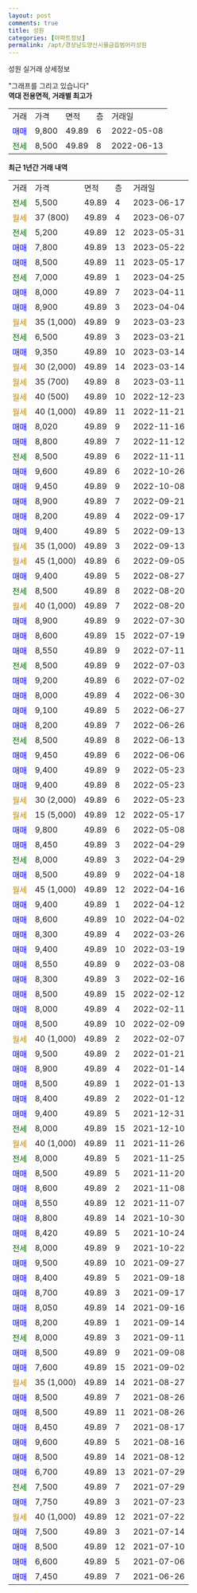 ```yaml
---
layout: post
comments: true
title: 성원
categories: [아파트정보]
permalink: /apt/경상남도양산시물금읍범어리성원
---
```


성원 실거래 상세정보

<script type="text/javascript">
  google.charts.load('current', {'packages':['line', 'corechart']});
  google.charts.setOnLoadCallback(drawChart);

  function drawChart() {
    var data = new google.visualization.DataTable();
    data.addColumn('date', '거래일');
    data.addColumn('number', "매매");
    data.addColumn('number', "전세");
    data.addColumn('number', "전매");

    data.addRows([[new Date(Date.parse("2023-06-17")), null, 5500, null], [new Date(Date.parse("2023-06-07")), null, null, null], [new Date(Date.parse("2023-05-31")), null, 5200, null], [new Date(Date.parse("2023-05-22")), 7800, null, null], [new Date(Date.parse("2023-05-17")), 8500, null, null], [new Date(Date.parse("2023-04-25")), null, 7000, null], [new Date(Date.parse("2023-04-11")), 8000, null, null], [new Date(Date.parse("2023-04-04")), 8900, null, null], [new Date(Date.parse("2023-03-23")), null, null, null], [new Date(Date.parse("2023-03-21")), null, 6500, null], [new Date(Date.parse("2023-03-14")), 9350, null, null], [new Date(Date.parse("2023-03-14")), null, null, null], [new Date(Date.parse("2023-03-11")), null, null, null], [new Date(Date.parse("2022-12-23")), null, null, null], [new Date(Date.parse("2022-11-21")), null, null, null], [new Date(Date.parse("2022-11-16")), 8020, null, null], [new Date(Date.parse("2022-11-12")), 8800, null, null], [new Date(Date.parse("2022-11-11")), null, 8500, null], [new Date(Date.parse("2022-10-26")), 9600, null, null], [new Date(Date.parse("2022-10-08")), 9450, null, null], [new Date(Date.parse("2022-09-21")), 8900, null, null], [new Date(Date.parse("2022-09-17")), 8200, null, null], [new Date(Date.parse("2022-09-13")), 9400, null, null], [new Date(Date.parse("2022-09-13")), null, null, null], [new Date(Date.parse("2022-09-05")), null, null, null], [new Date(Date.parse("2022-08-27")), 9400, null, null], [new Date(Date.parse("2022-08-20")), null, 8500, null], [new Date(Date.parse("2022-08-20")), null, null, null], [new Date(Date.parse("2022-07-30")), 8900, null, null], [new Date(Date.parse("2022-07-19")), 8600, null, null], [new Date(Date.parse("2022-07-11")), 8550, null, null], [new Date(Date.parse("2022-07-03")), null, 8500, null], [new Date(Date.parse("2022-07-02")), 9200, null, null], [new Date(Date.parse("2022-06-30")), 8000, null, null], [new Date(Date.parse("2022-06-27")), 9100, null, null], [new Date(Date.parse("2022-06-26")), 8200, null, null], [new Date(Date.parse("2022-06-13")), null, 8500, null], [new Date(Date.parse("2022-06-06")), 9450, null, null], [new Date(Date.parse("2022-05-23")), 9400, null, null], [new Date(Date.parse("2022-05-23")), 9400, null, null], [new Date(Date.parse("2022-05-23")), null, null, null], [new Date(Date.parse("2022-05-17")), null, null, null], [new Date(Date.parse("2022-05-08")), 9800, null, null], [new Date(Date.parse("2022-04-29")), 8450, null, null], [new Date(Date.parse("2022-04-29")), null, 8000, null], [new Date(Date.parse("2022-04-18")), 8500, null, null], [new Date(Date.parse("2022-04-16")), null, null, null], [new Date(Date.parse("2022-04-12")), 9400, null, null], [new Date(Date.parse("2022-04-02")), 8600, null, null], [new Date(Date.parse("2022-03-26")), 8300, null, null], [new Date(Date.parse("2022-03-19")), 9400, null, null], [new Date(Date.parse("2022-03-08")), 8550, null, null], [new Date(Date.parse("2022-02-16")), 8300, null, null], [new Date(Date.parse("2022-02-12")), 8500, null, null], [new Date(Date.parse("2022-02-11")), 8000, null, null], [new Date(Date.parse("2022-02-09")), 8500, null, null], [new Date(Date.parse("2022-02-07")), null, null, null], [new Date(Date.parse("2022-01-21")), 9500, null, null], [new Date(Date.parse("2022-01-14")), 8900, null, null], [new Date(Date.parse("2022-01-13")), 8500, null, null], [new Date(Date.parse("2022-01-12")), 8400, null, null], [new Date(Date.parse("2021-12-31")), 9400, null, null], [new Date(Date.parse("2021-12-10")), null, 8000, null], [new Date(Date.parse("2021-11-26")), null, null, null], [new Date(Date.parse("2021-11-25")), null, 8000, null], [new Date(Date.parse("2021-11-20")), 8500, null, null], [new Date(Date.parse("2021-11-08")), 8600, null, null], [new Date(Date.parse("2021-11-07")), 8550, null, null], [new Date(Date.parse("2021-10-30")), 8800, null, null], [new Date(Date.parse("2021-10-24")), 8420, null, null], [new Date(Date.parse("2021-10-22")), null, 8000, null], [new Date(Date.parse("2021-09-27")), 9500, null, null], [new Date(Date.parse("2021-09-18")), 8400, null, null], [new Date(Date.parse("2021-09-17")), 8700, null, null], [new Date(Date.parse("2021-09-16")), 8050, null, null], [new Date(Date.parse("2021-09-14")), 8200, null, null], [new Date(Date.parse("2021-09-11")), null, 8000, null], [new Date(Date.parse("2021-09-08")), 8500, null, null], [new Date(Date.parse("2021-09-02")), 7600, null, null], [new Date(Date.parse("2021-08-27")), null, null, null], [new Date(Date.parse("2021-08-26")), 8500, null, null], [new Date(Date.parse("2021-08-26")), 8500, null, null], [new Date(Date.parse("2021-08-17")), 8450, null, null], [new Date(Date.parse("2021-08-16")), 9600, null, null], [new Date(Date.parse("2021-08-12")), 8500, null, null], [new Date(Date.parse("2021-07-29")), 6700, null, null], [new Date(Date.parse("2021-07-29")), null, 7500, null], [new Date(Date.parse("2021-07-23")), 7750, null, null], [new Date(Date.parse("2021-07-22")), null, null, null], [new Date(Date.parse("2021-07-14")), 7500, null, null], [new Date(Date.parse("2021-07-10")), 8500, null, null], [new Date(Date.parse("2021-07-06")), 6600, null, null], [new Date(Date.parse("2021-06-26")), 7450, null, null]]);

    var options = {
      hAxis: {
        format: 'yyyy/MM/dd'
      },    
      lineWidth: 0,
      pointsVisible: true,    
      title: '최근 1년간 유형별 실거래가 분포',
      legend: { position: 'bottom' }
    };

    var formatter = new google.visualization.NumberFormat({pattern:'###,###'} );
    formatter.format(data, 1);
    formatter.format(data, 2);
    
    setTimeout(function() {
        var chart = new google.visualization.LineChart(document.getElementById('columnchart_material'));
        chart.draw(data, (options));
        document.getElementById('loading').style.display = 'none';
    }, 200);
  }
</script>


<div id="loading" style="z-index:20; display: block; margin-left: 0px">"그래프를 그리고 있습니다"</div>
<div id="columnchart_material" style="width: 95%; margin-left: 0px; display: block"></div>
<!-- contents start -->
<b>역대 전용면적, 거래별 최고가</b>
<table class="sortable">
    <tr>
      <td>거래</td>
      <td>가격</td>
      <td>면적</td>
      <td>층</td>
      <td>거래일</td>
    </tr>
        <tr>
          <td><a style="color: blue">매매</a></td>
          <td>9,800</td>
          <td>49.89</td>
          <td>6</td>
          <td>2022-05-08</td>
        </tr>        
        <tr>
              <td><a style="color: darkgreen">전세</a></td>
              <td>8,500</td>
              <td>49.89</td>
              <td>8</td>
              <td>2022-06-13</td>
            </tr>        
    
</table>

<b>최근 1년간 거래 내역</b>

<table class="sortable">
    <tr>
      <td>거래</td>
      <td>가격</td>
      <td>면적</td>
      <td>층</td>
      <td>거래일</td>
    </tr>
    <tr>
      <td><a style="color: darkgreen">전세</a></td>
      <td>5,500</td>
      <td>49.89</td>
      <td>4</td>
      <td>2023-06-17</td>
    </tr>          <tr>
      <td><a style="color: darkgoldenrod">월세</a></td>
      <td>37 (800)</td>
      <td>49.89</td>
      <td>4</td>
      <td>2023-06-07</td>
    </tr>          <tr>
      <td><a style="color: darkgreen">전세</a></td>
      <td>5,200</td>
      <td>49.89</td>
      <td>12</td>
      <td>2023-05-31</td>
    </tr>          <tr>
      <td><a style="color: blue">매매</a></td>
      <td>7,800</td>
      <td>49.89</td>
      <td>13</td>
      <td>2023-05-22</td>
    </tr>          <tr>
      <td><a style="color: blue">매매</a></td>
      <td>8,500</td>
      <td>49.89</td>
      <td>11</td>
      <td>2023-05-17</td>
    </tr>          <tr>
      <td><a style="color: darkgreen">전세</a></td>
      <td>7,000</td>
      <td>49.89</td>
      <td>1</td>
      <td>2023-04-25</td>
    </tr>          <tr>
      <td><a style="color: blue">매매</a></td>
      <td>8,000</td>
      <td>49.89</td>
      <td>7</td>
      <td>2023-04-11</td>
    </tr>          <tr>
      <td><a style="color: blue">매매</a></td>
      <td>8,900</td>
      <td>49.89</td>
      <td>3</td>
      <td>2023-04-04</td>
    </tr>          <tr>
      <td><a style="color: darkgoldenrod">월세</a></td>
      <td>35 (1,000)</td>
      <td>49.89</td>
      <td>9</td>
      <td>2023-03-23</td>
    </tr>          <tr>
      <td><a style="color: darkgreen">전세</a></td>
      <td>6,500</td>
      <td>49.89</td>
      <td>3</td>
      <td>2023-03-21</td>
    </tr>          <tr>
      <td><a style="color: blue">매매</a></td>
      <td>9,350</td>
      <td>49.89</td>
      <td>10</td>
      <td>2023-03-14</td>
    </tr>          <tr>
      <td><a style="color: darkgoldenrod">월세</a></td>
      <td>30 (2,000)</td>
      <td>49.89</td>
      <td>14</td>
      <td>2023-03-14</td>
    </tr>          <tr>
      <td><a style="color: darkgoldenrod">월세</a></td>
      <td>35 (700)</td>
      <td>49.89</td>
      <td>8</td>
      <td>2023-03-11</td>
    </tr>          <tr>
      <td><a style="color: darkgoldenrod">월세</a></td>
      <td>40 (500)</td>
      <td>49.89</td>
      <td>10</td>
      <td>2022-12-23</td>
    </tr>          <tr>
      <td><a style="color: darkgoldenrod">월세</a></td>
      <td>40 (1,000)</td>
      <td>49.89</td>
      <td>11</td>
      <td>2022-11-21</td>
    </tr>          <tr>
      <td><a style="color: blue">매매</a></td>
      <td>8,020</td>
      <td>49.89</td>
      <td>9</td>
      <td>2022-11-16</td>
    </tr>          <tr>
      <td><a style="color: blue">매매</a></td>
      <td>8,800</td>
      <td>49.89</td>
      <td>7</td>
      <td>2022-11-12</td>
    </tr>          <tr>
      <td><a style="color: darkgreen">전세</a></td>
      <td>8,500</td>
      <td>49.89</td>
      <td>6</td>
      <td>2022-11-11</td>
    </tr>          <tr>
      <td><a style="color: blue">매매</a></td>
      <td>9,600</td>
      <td>49.89</td>
      <td>6</td>
      <td>2022-10-26</td>
    </tr>          <tr>
      <td><a style="color: blue">매매</a></td>
      <td>9,450</td>
      <td>49.89</td>
      <td>9</td>
      <td>2022-10-08</td>
    </tr>          <tr>
      <td><a style="color: blue">매매</a></td>
      <td>8,900</td>
      <td>49.89</td>
      <td>7</td>
      <td>2022-09-21</td>
    </tr>          <tr>
      <td><a style="color: blue">매매</a></td>
      <td>8,200</td>
      <td>49.89</td>
      <td>4</td>
      <td>2022-09-17</td>
    </tr>          <tr>
      <td><a style="color: blue">매매</a></td>
      <td>9,400</td>
      <td>49.89</td>
      <td>5</td>
      <td>2022-09-13</td>
    </tr>          <tr>
      <td><a style="color: darkgoldenrod">월세</a></td>
      <td>35 (1,000)</td>
      <td>49.89</td>
      <td>3</td>
      <td>2022-09-13</td>
    </tr>          <tr>
      <td><a style="color: darkgoldenrod">월세</a></td>
      <td>45 (1,000)</td>
      <td>49.89</td>
      <td>6</td>
      <td>2022-09-05</td>
    </tr>          <tr>
      <td><a style="color: blue">매매</a></td>
      <td>9,400</td>
      <td>49.89</td>
      <td>5</td>
      <td>2022-08-27</td>
    </tr>          <tr>
      <td><a style="color: darkgreen">전세</a></td>
      <td>8,500</td>
      <td>49.89</td>
      <td>8</td>
      <td>2022-08-20</td>
    </tr>          <tr>
      <td><a style="color: darkgoldenrod">월세</a></td>
      <td>40 (1,000)</td>
      <td>49.89</td>
      <td>7</td>
      <td>2022-08-20</td>
    </tr>          <tr>
      <td><a style="color: blue">매매</a></td>
      <td>8,900</td>
      <td>49.89</td>
      <td>9</td>
      <td>2022-07-30</td>
    </tr>          <tr>
      <td><a style="color: blue">매매</a></td>
      <td>8,600</td>
      <td>49.89</td>
      <td>15</td>
      <td>2022-07-19</td>
    </tr>          <tr>
      <td><a style="color: blue">매매</a></td>
      <td>8,550</td>
      <td>49.89</td>
      <td>9</td>
      <td>2022-07-11</td>
    </tr>          <tr>
      <td><a style="color: darkgreen">전세</a></td>
      <td>8,500</td>
      <td>49.89</td>
      <td>9</td>
      <td>2022-07-03</td>
    </tr>          <tr>
      <td><a style="color: blue">매매</a></td>
      <td>9,200</td>
      <td>49.89</td>
      <td>6</td>
      <td>2022-07-02</td>
    </tr>          <tr>
      <td><a style="color: blue">매매</a></td>
      <td>8,000</td>
      <td>49.89</td>
      <td>4</td>
      <td>2022-06-30</td>
    </tr>          <tr>
      <td><a style="color: blue">매매</a></td>
      <td>9,100</td>
      <td>49.89</td>
      <td>5</td>
      <td>2022-06-27</td>
    </tr>          <tr>
      <td><a style="color: blue">매매</a></td>
      <td>8,200</td>
      <td>49.89</td>
      <td>7</td>
      <td>2022-06-26</td>
    </tr>          <tr>
      <td><a style="color: darkgreen">전세</a></td>
      <td>8,500</td>
      <td>49.89</td>
      <td>8</td>
      <td>2022-06-13</td>
    </tr>          <tr>
      <td><a style="color: blue">매매</a></td>
      <td>9,450</td>
      <td>49.89</td>
      <td>6</td>
      <td>2022-06-06</td>
    </tr>          <tr>
      <td><a style="color: blue">매매</a></td>
      <td>9,400</td>
      <td>49.89</td>
      <td>9</td>
      <td>2022-05-23</td>
    </tr>          <tr>
      <td><a style="color: blue">매매</a></td>
      <td>9,400</td>
      <td>49.89</td>
      <td>8</td>
      <td>2022-05-23</td>
    </tr>          <tr>
      <td><a style="color: darkgoldenrod">월세</a></td>
      <td>30 (2,000)</td>
      <td>49.89</td>
      <td>6</td>
      <td>2022-05-23</td>
    </tr>          <tr>
      <td><a style="color: darkgoldenrod">월세</a></td>
      <td>15 (5,000)</td>
      <td>49.89</td>
      <td>12</td>
      <td>2022-05-17</td>
    </tr>          <tr>
      <td><a style="color: blue">매매</a></td>
      <td>9,800</td>
      <td>49.89</td>
      <td>6</td>
      <td>2022-05-08</td>
    </tr>          <tr>
      <td><a style="color: blue">매매</a></td>
      <td>8,450</td>
      <td>49.89</td>
      <td>3</td>
      <td>2022-04-29</td>
    </tr>          <tr>
      <td><a style="color: darkgreen">전세</a></td>
      <td>8,000</td>
      <td>49.89</td>
      <td>3</td>
      <td>2022-04-29</td>
    </tr>          <tr>
      <td><a style="color: blue">매매</a></td>
      <td>8,500</td>
      <td>49.89</td>
      <td>9</td>
      <td>2022-04-18</td>
    </tr>          <tr>
      <td><a style="color: darkgoldenrod">월세</a></td>
      <td>45 (1,000)</td>
      <td>49.89</td>
      <td>12</td>
      <td>2022-04-16</td>
    </tr>          <tr>
      <td><a style="color: blue">매매</a></td>
      <td>9,400</td>
      <td>49.89</td>
      <td>1</td>
      <td>2022-04-12</td>
    </tr>          <tr>
      <td><a style="color: blue">매매</a></td>
      <td>8,600</td>
      <td>49.89</td>
      <td>10</td>
      <td>2022-04-02</td>
    </tr>          <tr>
      <td><a style="color: blue">매매</a></td>
      <td>8,300</td>
      <td>49.89</td>
      <td>4</td>
      <td>2022-03-26</td>
    </tr>          <tr>
      <td><a style="color: blue">매매</a></td>
      <td>9,400</td>
      <td>49.89</td>
      <td>10</td>
      <td>2022-03-19</td>
    </tr>          <tr>
      <td><a style="color: blue">매매</a></td>
      <td>8,550</td>
      <td>49.89</td>
      <td>9</td>
      <td>2022-03-08</td>
    </tr>          <tr>
      <td><a style="color: blue">매매</a></td>
      <td>8,300</td>
      <td>49.89</td>
      <td>3</td>
      <td>2022-02-16</td>
    </tr>          <tr>
      <td><a style="color: blue">매매</a></td>
      <td>8,500</td>
      <td>49.89</td>
      <td>15</td>
      <td>2022-02-12</td>
    </tr>          <tr>
      <td><a style="color: blue">매매</a></td>
      <td>8,000</td>
      <td>49.89</td>
      <td>4</td>
      <td>2022-02-11</td>
    </tr>          <tr>
      <td><a style="color: blue">매매</a></td>
      <td>8,500</td>
      <td>49.89</td>
      <td>10</td>
      <td>2022-02-09</td>
    </tr>          <tr>
      <td><a style="color: darkgoldenrod">월세</a></td>
      <td>40 (1,000)</td>
      <td>49.89</td>
      <td>2</td>
      <td>2022-02-07</td>
    </tr>          <tr>
      <td><a style="color: blue">매매</a></td>
      <td>9,500</td>
      <td>49.89</td>
      <td>2</td>
      <td>2022-01-21</td>
    </tr>          <tr>
      <td><a style="color: blue">매매</a></td>
      <td>8,900</td>
      <td>49.89</td>
      <td>4</td>
      <td>2022-01-14</td>
    </tr>          <tr>
      <td><a style="color: blue">매매</a></td>
      <td>8,500</td>
      <td>49.89</td>
      <td>1</td>
      <td>2022-01-13</td>
    </tr>          <tr>
      <td><a style="color: blue">매매</a></td>
      <td>8,400</td>
      <td>49.89</td>
      <td>2</td>
      <td>2022-01-12</td>
    </tr>          <tr>
      <td><a style="color: blue">매매</a></td>
      <td>9,400</td>
      <td>49.89</td>
      <td>5</td>
      <td>2021-12-31</td>
    </tr>          <tr>
      <td><a style="color: darkgreen">전세</a></td>
      <td>8,000</td>
      <td>49.89</td>
      <td>15</td>
      <td>2021-12-10</td>
    </tr>          <tr>
      <td><a style="color: darkgoldenrod">월세</a></td>
      <td>40 (1,000)</td>
      <td>49.89</td>
      <td>11</td>
      <td>2021-11-26</td>
    </tr>          <tr>
      <td><a style="color: darkgreen">전세</a></td>
      <td>8,000</td>
      <td>49.89</td>
      <td>5</td>
      <td>2021-11-25</td>
    </tr>          <tr>
      <td><a style="color: blue">매매</a></td>
      <td>8,500</td>
      <td>49.89</td>
      <td>5</td>
      <td>2021-11-20</td>
    </tr>          <tr>
      <td><a style="color: blue">매매</a></td>
      <td>8,600</td>
      <td>49.89</td>
      <td>2</td>
      <td>2021-11-08</td>
    </tr>          <tr>
      <td><a style="color: blue">매매</a></td>
      <td>8,550</td>
      <td>49.89</td>
      <td>12</td>
      <td>2021-11-07</td>
    </tr>          <tr>
      <td><a style="color: blue">매매</a></td>
      <td>8,800</td>
      <td>49.89</td>
      <td>14</td>
      <td>2021-10-30</td>
    </tr>          <tr>
      <td><a style="color: blue">매매</a></td>
      <td>8,420</td>
      <td>49.89</td>
      <td>5</td>
      <td>2021-10-24</td>
    </tr>          <tr>
      <td><a style="color: darkgreen">전세</a></td>
      <td>8,000</td>
      <td>49.89</td>
      <td>9</td>
      <td>2021-10-22</td>
    </tr>          <tr>
      <td><a style="color: blue">매매</a></td>
      <td>9,500</td>
      <td>49.89</td>
      <td>10</td>
      <td>2021-09-27</td>
    </tr>          <tr>
      <td><a style="color: blue">매매</a></td>
      <td>8,400</td>
      <td>49.89</td>
      <td>5</td>
      <td>2021-09-18</td>
    </tr>          <tr>
      <td><a style="color: blue">매매</a></td>
      <td>8,700</td>
      <td>49.89</td>
      <td>3</td>
      <td>2021-09-17</td>
    </tr>          <tr>
      <td><a style="color: blue">매매</a></td>
      <td>8,050</td>
      <td>49.89</td>
      <td>14</td>
      <td>2021-09-16</td>
    </tr>          <tr>
      <td><a style="color: blue">매매</a></td>
      <td>8,200</td>
      <td>49.89</td>
      <td>1</td>
      <td>2021-09-14</td>
    </tr>          <tr>
      <td><a style="color: darkgreen">전세</a></td>
      <td>8,000</td>
      <td>49.89</td>
      <td>3</td>
      <td>2021-09-11</td>
    </tr>          <tr>
      <td><a style="color: blue">매매</a></td>
      <td>8,500</td>
      <td>49.89</td>
      <td>9</td>
      <td>2021-09-08</td>
    </tr>          <tr>
      <td><a style="color: blue">매매</a></td>
      <td>7,600</td>
      <td>49.89</td>
      <td>15</td>
      <td>2021-09-02</td>
    </tr>          <tr>
      <td><a style="color: darkgoldenrod">월세</a></td>
      <td>35 (1,000)</td>
      <td>49.89</td>
      <td>14</td>
      <td>2021-08-27</td>
    </tr>          <tr>
      <td><a style="color: blue">매매</a></td>
      <td>8,500</td>
      <td>49.89</td>
      <td>7</td>
      <td>2021-08-26</td>
    </tr>          <tr>
      <td><a style="color: blue">매매</a></td>
      <td>8,500</td>
      <td>49.89</td>
      <td>11</td>
      <td>2021-08-26</td>
    </tr>          <tr>
      <td><a style="color: blue">매매</a></td>
      <td>8,450</td>
      <td>49.89</td>
      <td>7</td>
      <td>2021-08-17</td>
    </tr>          <tr>
      <td><a style="color: blue">매매</a></td>
      <td>9,600</td>
      <td>49.89</td>
      <td>5</td>
      <td>2021-08-16</td>
    </tr>          <tr>
      <td><a style="color: blue">매매</a></td>
      <td>8,500</td>
      <td>49.89</td>
      <td>14</td>
      <td>2021-08-12</td>
    </tr>          <tr>
      <td><a style="color: blue">매매</a></td>
      <td>6,700</td>
      <td>49.89</td>
      <td>13</td>
      <td>2021-07-29</td>
    </tr>          <tr>
      <td><a style="color: darkgreen">전세</a></td>
      <td>7,500</td>
      <td>49.89</td>
      <td>7</td>
      <td>2021-07-29</td>
    </tr>          <tr>
      <td><a style="color: blue">매매</a></td>
      <td>7,750</td>
      <td>49.89</td>
      <td>3</td>
      <td>2021-07-23</td>
    </tr>          <tr>
      <td><a style="color: darkgoldenrod">월세</a></td>
      <td>40 (1,000)</td>
      <td>49.89</td>
      <td>12</td>
      <td>2021-07-22</td>
    </tr>          <tr>
      <td><a style="color: blue">매매</a></td>
      <td>7,500</td>
      <td>49.89</td>
      <td>3</td>
      <td>2021-07-14</td>
    </tr>          <tr>
      <td><a style="color: blue">매매</a></td>
      <td>8,500</td>
      <td>49.89</td>
      <td>12</td>
      <td>2021-07-10</td>
    </tr>          <tr>
      <td><a style="color: blue">매매</a></td>
      <td>6,600</td>
      <td>49.89</td>
      <td>5</td>
      <td>2021-07-06</td>
    </tr>          <tr>
      <td><a style="color: blue">매매</a></td>
      <td>7,450</td>
      <td>49.89</td>
      <td>7</td>
      <td>2021-06-26</td>
    </tr>      </table>
<!-- contents end -->    

